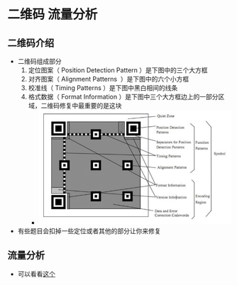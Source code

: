 # 二维码 流量分析

## 二维码介绍
* 二维码组成部分
    1. 定位图案（ Position Detection Pattern ）是下图中的三个大方框
    2. 对齐图案（ Alignment Patterns  ）是下图中的六个小方框
    3. 校准线（ Timing Patterns ）是下图中黑白相间的线条
    4. 格式数据（ Format Information ）是下图中三个大方框边上的一部分区域，二维码修复中最重要的是这块
        * ![10](amWiki/images/misc/10.png "10")
* 有些题目会扣掉一些定位或者其他的部分让你来修复

## 流量分析
* 可以看看[这个](https://ctf-wiki.org/misc/traffic/introduction/)